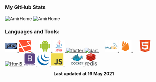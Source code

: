 
### My GitHub Stats
<div>
<img align="center" width="49%" src="https://github-readme-streak-stats.herokuapp.com/?user=AmirHome&" alt="AmirHome" />
<img align="center" width="49%"  src="https://github-readme-stats.vercel.app/api?username=AmirHome&show_icons=true&locale=en" alt="AmirHome" />
</div>



### Languages and Tools:
<p align="left">
  
<a href="https://www.php.net" target="_blank">
  <img src="https://raw.githubusercontent.com/devicons/devicon/master/icons/php/php-original.svg" alt="php" width="40" height="40"/>
</a>
<a href="https://laravel.com" target="_blank">
  <img src="https://github.com/devicons/devicon/blob/master/icons/laravel/laravel-plain.svg" alt="laravel" width="40" height="40"/>
</a>
&nbsp;&nbsp;&nbsp;&nbsp;

  
<a href="https://www.android.com/" target="_blank">
  <img src="https://github.com/devicons/devicon/blob/master/icons/android/android-original.svg" alt="Android" width="40" height="40"/>
</a>
<a href="https://www.java.com/" target="_blank">
  <img src="https://github.com/devicons/devicon/blob/master/icons/java/java-original-wordmark.svg" alt="Java" width="40" height="40"/>
</a> 
<a href="https://flutter.dev" target="_blank">
  <img src="https://www.vectorlogo.zone/logos/flutterio/flutterio-icon.svg" alt="flutter" width="40" height="40"/>
</a>
<a href="https://dart.dev" target="_blank">
  <img src="https://www.vectorlogo.zone/logos/dartlang/dartlang-icon.svg" alt="dart" width="40" height="40"/>
</a> 
&nbsp;&nbsp;&nbsp;&nbsp;
  
<a href="https://www.mysql.com/" target="_blank">
  <img src="https://raw.githubusercontent.com/devicons/devicon/master/icons/mysql/mysql-original-wordmark.svg" alt="mysql" width="40" height="40"/>
</a>
<a href="https://www.firebase.com/" target="_blank">
  <img src="https://github.com/devicons/devicon/blob/master/icons/firebase/firebase-plain.svg" alt="Firebase" width="40" height="40"/>
</a>
&nbsp;&nbsp;&nbsp;&nbsp;

<a href="https://www.w3.org/html/" target="_blank">
  <img src="https://github.com/devicons/devicon/blob/master/icons/html5/html5-original.svg" alt="Html5" width="40" height="40"/>
</a>
<a href="https://www.w3.org/TR/1999/REC-CSS1-19990111" target="_blank">
  <img src="http://www.amirhome.com/resources/assets/images/CSS3-icon.gif" alt="Html5" width="40" height="40"/>
</a>
<a href="https://getbootstrap.com" target="_blank">
  <img src="https://raw.githubusercontent.com/devicons/devicon/master/icons/bootstrap/bootstrap-plain-wordmark.svg" alt="bootstrap" width="40" height="40"/>
</a>
<a href="hhttps://jquery.com/" target="_blank">
  <img src="https://github.com/devicons/devicon/blob/master/icons/jquery/jquery-original.svg" alt="jQuery" width="40" height="40"/>
</a>
<a href="https://developer.mozilla.org/en-US/docs/Web/JavaScript" target="_blank">
  <img src="https://raw.githubusercontent.com/devicons/devicon/master/icons/javascript/javascript-original.svg" alt="javascript" width="40" height="40"/>
</a>
&nbsp;&nbsp;&nbsp;&nbsp;

<a href="https://www.docker.com/" target="_blank">
  <img src="https://raw.githubusercontent.com/devicons/devicon/master/icons/docker/docker-original-wordmark.svg" alt="docker" width="40" height="40"/>
</a>
<a href="https://redis.io" target="_blank">
  <img src="https://raw.githubusercontent.com/devicons/devicon/master/icons/redis/redis-original-wordmark.svg" alt="redis" width="40" height="40"/>
</a>

</p>

<p align="center"> <strong>Last updated at 16 May 2021</strong></p>
